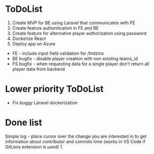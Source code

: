 # ToDoList
1. Create MVP for BE using Laravel that communicates with FE
2. Create feature authentication in FE and BE
3. Create feature for alternative player authorization using password
4. Dockerize React
5. Deploy app on Azure
- FE - include input field validation for /tirdzins
- BE bugfix - disable player creation with non existing teams_id
- FS bugfix - when requesting data for a single player don't return all player data from backend

# Lower priority ToDoList
- Fix buggy Laravel dockerization

# Done list
Simple log - place cursor over the change you are interested in to get information about contributor and commits time (works in VS Code if GitLens extension is used)
1.
